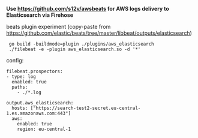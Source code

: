 
**Use https://github.com/s12v/awsbeats for AWS logs delivery to Elasticsearch via Firehose**

beats plugin experiment (copy-paste from https://github.com/elastic/beats/tree/master/libbeat/outputs/elasticsearch)

```
 go build -buildmode=plugin ./plugins/aws_elasticsearch
 ./filebeat -e -plugin aws_elasticsearch.so -d '*'
```

config:
```
filebeat.prospectors:
- type: log
  enabled: true
  paths:
    - ./*.log

output.aws_elasticsearch:
  hosts: ["https://search-test2-secret.eu-central-1.es.amazonaws.com:443"]
  aws:
    enabled: true
    region: eu-central-1
```
